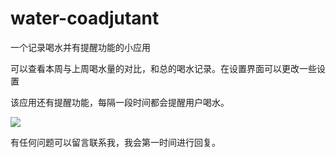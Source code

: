 # water-coadjutant

一个记录喝水并有提醒功能的小应用

可以查看本周与上周喝水量的对比，和总的喝水记录。在设置界面可以更改一些设置

该应用还有提醒功能，每隔一段时间都会提醒用户喝水。

![](https://github.com/LCMagicTech/water-coadjutant-/blob/master/watercoadjutantbg.png)

有任何问题可以留言联系我，我会第一时间进行回复。
